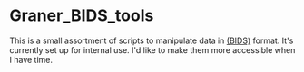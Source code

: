 # Graner_BIDS_tools

This is a small assortment of scripts to manipulate data in [(BIDS)](http://bids.neuroimaging.io/) format. It's currently set up for internal use.
I'd like to make them more accessible when I have time.
